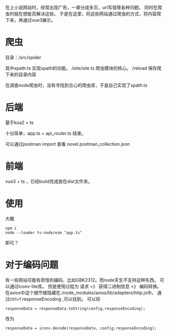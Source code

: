 在上小说网站时，经常出现广告，一章分成多页，url写错等各种问题。
同时在爬虫时就在想能否解决这些。
于是在这里，将这些网站通过爬虫的方式，将内容爬下来，再通过vue3展示。

# 爬虫

目录：/src/spider

其中xpath.ts 实现xpath的功能。
/site/site.ts 爬虫模块的核心。
/reload 保存爬下来的目录内容

在调查node爬虫时，没有寻找到合心的爬虫库，于是自己实现了xpath.ts

# 后端

基于koa2 + ts

十分简单，app.ts + api_router.ts 结束。

可以通过postman import 查看 novel.postman_collection.json

# 前端

vue3 + ts ，已经build完成放在dist文件夹。

# 使用

大概

```
npm i
node --loader ts-node/esm "app.ts"
```
即可？

# 对于编码问题

有一些网站可能有奇怪的编码，比如GBK2312。而node天生不支持这种东西。 
可以通过iconv-lite库。 
但是使用过程为 
请求 =》 获得二进制信息 =》 编码转换。 
在axios中这个细节被隐藏在./node_modules/axios/lib/adapters/http.js中。 
通过ctrl+f responseEncoding ,可以找到。 
可以将
```
responseData = responseData.toString(config.responseEncoding);
```
改为
```
responseData = iconv.decode(responseData, config.responseEncoding);
```
